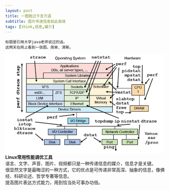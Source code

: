 ```yaml
---
layout: post
title: 一图胜过千言万语
subtitle: 图片传递信息如此高效
tags: [think,信息,媒介]
---
```

	
	标题是引用大学java老师说过的话。    
	这两天在网上看到一张图，简单、清晰。         
![Linux常用性能调优工具图](/img/2017-02-10-一图胜过千言万语-1.jpg)
                          __Linux常用性能调优工具__            
	语言、文字、声音、图片、视频都只是一种传递信息的媒介，信息才是关键。   
	很显然文字是最晦涩的一种方式，它的优点是可传递非常高深、抽象的信息，像佛经、科研论述、哲学专著等信息。   
	提高图片表达方式能力，用到恰当处可事办功倍。   
  
  
  
  
